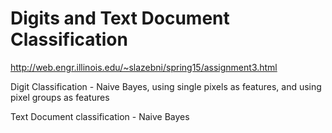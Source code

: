 # Digits and Text Document Classification

http://web.engr.illinois.edu/~slazebni/spring15/assignment3.html

Digit Classification - Naive Bayes, using single pixels as features, and using pixel groups as features

Text Document classification - Naive Bayes

